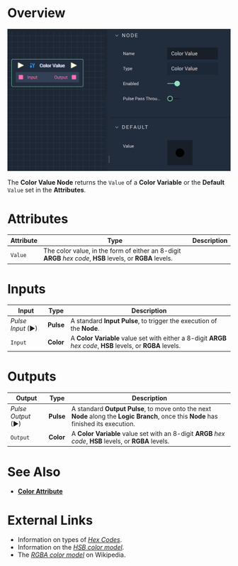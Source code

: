 # Overview

![The Color Value Node.](../../.gitbook/assets/colorvalue.png)

The **Color Value Node** returns the `Value` of a **Color Variable** or the **Default** `Value` set in the **Attributes**.

# Attributes

|Attribute|Type|Description|
|---|---|---|
|`Value`|The color value, in the form of either an 8-digit **ARGB** *hex code*, **HSB** levels, or **RGBA** levels.

# Inputs

|Input|Type|Description|
|---|---|---|
|*Pulse Input* (►)|**Pulse**|A standard **Input Pulse**, to trigger the execution of the **Node**.|
|`Input`|**Color**|A **Color Variable** value set with either a 8-digit **ARGB** *hex code*, **HSB** levels, or **RGBA** levels.|

# Outputs

|Output|Type|Description|
|---|---|---|
|*Pulse Output* (►)|**Pulse**|A standard **Output Pulse**, to move onto the next **Node** along the **Logic Branch**, once this **Node** has finished its execution.|
|`Output`|**Color**|A **Color Variable** value set with an 8-digit **ARGB** *hex code*, **HSB** levels, or **RGBA** levels.|


# See Also

* [**Color Attribute**](https://docs.incari.com/incari-studio/getting-started/attributes/attribute-types/color-attribute)

# External Links

* Information on types of [*Hex Codes*](https://www.color-hex.com/).
* Information on the [*HSB color model*](http://teemutalja.com/blog/hsb-color-model-visual-guide/).
* The [*RGBA color model*](https://en.wikipedia.org/wiki/RGBA_color_model) on Wikipedia. 